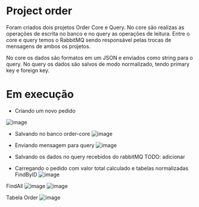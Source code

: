 # Project order
Foram criados dois projetos Order Core e Query. No core são realizas as operações de escrita no banco e no query as operações de leitura. Entre o core e query temos o RabbitMQ sendo responsável pelas trocas de mensagens de ambos os projetos. 

No core os dados são formatos em um JSON e enviados como string para o query. No query os dados são salvos de modo normalizado, tendo primary key e foreign key.

# Em execução

* Criando um novo pedido
  
![image](https://github.com/user-attachments/assets/bb38a9a1-f542-4c70-99b2-08f082a620fe)

* Salvando no banco order-core
![image](https://github.com/user-attachments/assets/78bc30d4-5054-4c20-ade8-fdaadee385d6)

* Enviando mensagem para query
![image](https://github.com/user-attachments/assets/ac62ae5d-235e-4971-bf45-01ed755a5bb5)

* Salvando os dados no query recebidos do rabbitMQ
  TODO: adicionar

* Carregando o pedido com valor total calculado e tabelas normalizadas
FindByID
![image](https://github.com/user-attachments/assets/030ec68e-846e-4e96-9fce-2f2cfe9234b7)

FindAll
![image](https://github.com/user-attachments/assets/fdf6a90c-4c2f-4d07-9c0b-aae5d1b9edb6)
![image](https://github.com/user-attachments/assets/1158a7d1-286b-4998-bcd2-6bce70873dec)


Tabela Order
![image](https://github.com/user-attachments/assets/2132bacb-b0c8-4494-97f8-9d99625c8e87)

